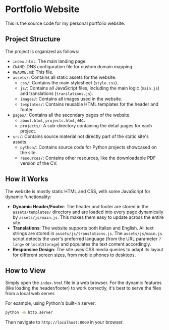 # Portfolio Website

This is the source code for my personal portfolio website.

## Project Structure

The project is organized as follows:

- `index.html`: The main landing page.
- `CNAME`: DNS configuration file for custom domain mapping.
- `README.md`: This file.
- `assets/`: Contains all static assets for the website.
  - `css/`: Contains the main stylesheet (`style.css`).
  - `js/`: Contains all JavaScript files, including the main logic (`main.js`) and translations (`translations.js`).
  - `images/`: Contains all images used in the website.
  - `templates/`: Contains reusable HTML templates for the header and footer.
- `pages/`: Contains all the secondary pages of the website.
  - `about.html`, `projects.html`, etc.
  - `projects/`: A sub-directory containing the detail pages for each project.
- `src/`: Contains source material not directly part of the static site's assets.
  - `python/`: Contains source code for Python projects showcased on the site.
  - `resources/`: Contains other resources, like the downloadable PDF version of the CV.

## How it Works

The website is mostly static HTML and CSS, with some JavaScript for dynamic functionality:

- **Dynamic Header/Footer**: The header and footer are stored in the `assets/templates/` directory and are loaded into every page dynamically by `assets/js/main.js`. This makes them easy to update across the entire site.
- **Translations**: The website supports both Italian and English. All text strings are stored in `assets/js/translations.js`. The `assets/js/main.js` script detects the user's preferred language (from the URL parameter `?lang=` or `localStorage`) and populates the text content accordingly.
- **Responsive Design**: The site uses CSS media queries to adapt its layout for different screen sizes, from mobile phones to desktops.

## How to View

Simply open the `index.html` file in a web browser. For the dynamic features (like loading the header/footer) to work correctly, it's best to serve the files from a local web server.

For example, using Python's built-in server:
```bash
python -m http.server
```
Then navigate to `http://localhost:8000` in your browser.

